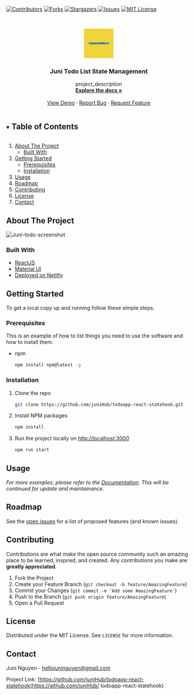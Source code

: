 <!-- PROJECT SHIELDS -->

[![Contributors][contributors-shield]][contributors-url]
[![Forks][forks-shield]][forks-url]
[![Stargazers][stars-shield]][stars-url]
[![Issues][issues-shield]][issues-url]
[![MIT License][license-shield]][license-url]


<!-- MARKDOWN LINKS & IMAGES -->
<!-- https://www.markdownguide.org/basic-syntax/#reference-style-links -->
[contributors-shield]: https://img.shields.io/github/contributors/juniHub/todoapp-react-statehook.svg?style=for-the-badge
[contributors-url]: https://github.com/juniHub/todoapp-react-statehook/graphs/contributors
[forks-shield]: https://img.shields.io/github/forks/juniHub/todoapp-react-statehook.svg?style=for-the-badge
[forks-url]: https://github.com/juniHub/todoapp-react-statehook/network/members
[stars-shield]: https://img.shields.io/github/stars/juniHub/todoapp-react-statehook.svg?style=for-the-badge
[stars-url]: https://github.com/juniHub/todoapp-react-statehook/stargazers
[issues-shield]: https://img.shields.io/github/issues/juniHub/todoapp-react-statehook.svg?style=for-the-badge
[issues-url]: https://github.com/juniHub/todoapp-react-statehook/issues
[license-shield]: https://img.shields.io/github/license/juniHub/todoapp-react-statehook.svg?style=for-the-badge
[license-url]: https://github.com/juniHub/todoapp-react-statehook/blob/master/LICENSE.txt


<!-- PROJECT LOGO -->
<br />
<p align="center">
  <a href="https://github.com/juniHub/todoapp-react-statehook">
    <img src="logo.png" alt="Logo" width="80" height="80">
  </a>

  <h3 align="center">Juni Todo List State Management</h3>

  <p align="center">
    project_description
    <br />
    <a href="https://github.com/juniHub/todoapp-react-statehook"><strong>Explore the docs »</strong></a>
    <br />
    <br />
    <a href="https://junihub.github.io/todoapp-react-statehook/" target="_blank">View Demo</a>
    ·
    <a href="https://github.com/juniHub/todoapp-react-statehook
/issues">Report Bug</a>
    ·
    <a href="https://github.com/juniHub/todoapp-react-statehook
/issues">Request Feature</a>
  </p>
</p>

<!-- TABLE OF CONTENTS -->
<details open="open">
  <summary><h2 style="display: inline-block">Table of Contents</h2></summary>
  <ol>
    <li>
      <a href="#about-the-project">About The Project</a>
      <ul>
        <li><a href="#built-with">Built With</a></li>
      </ul>
    </li>
    <li>
      <a href="#getting-started">Getting Started</a>
      <ul>
        <li><a href="#prerequisites">Prerequisites</a></li>
        <li><a href="#installation">Installation</a></li>
      </ul>
    </li>
    <li><a href="#usage">Usage</a></li>
    <li><a href="#roadmap">Roadmap</a></li>
    <li><a href="#contributing">Contributing</a></li>
    <li><a href="#license">License</a></li>
    <li><a href="#contact">Contact</a></li>
  </ol>
</details>



<!-- ABOUT THE PROJECT -->
## About The Project

![Juni-todo-screenshot](https://res.cloudinary.com/dafolrlpj/image/upload/v1622811187/gallery/jullp0scgcj9fybnbg36.png)



### Built With

* [ReactJS](https://reactjs.org/)
* [Material UI](https://material-ui.com/)
* [Deployed on Netlify](https://www.netlify.com/)



<!-- GETTING STARTED -->
## Getting Started

To get a local copy up and running follow these simple steps.

### Prerequisites

This is an example of how to list things you need to use the software and how to install them.
* npm
  ```sh
  npm install npm@latest -g
  ```

### Installation

1. Clone the repo
   ```sh
   git clone https://github.com/juniHub/todoapp-react-statehook.git
   ```
   
2. Install NPM packages
   ```sh
   npm install
   ```
   
3. Run the project locally on [http://localhost:3000](http://localhost:3000)

   ```sh
   npm run start
   ```


<!-- USAGE EXAMPLES -->
## Usage

_For more examples, please refer to the [Documentation](https://junitiennguyen.gitbook.io/todo-list). This will be continued for update and maintainance._

<!-- ROADMAP -->
## Roadmap

See the [open issues](https://github.com/juniHub/todoapp-react-statehook/issues) for a list of proposed features (and known issues).



<!-- CONTRIBUTING -->
## Contributing

Contributions are what make the open source community such an amazing place to be learned, inspired, and created. Any contributions you make are **greatly appreciated**.

1. Fork the Project
2. Create your Feature Branch (`git checkout -b feature/AmazingFeature`)
3. Commit your Changes (`git commit -m 'Add some AmazingFeature'`)
4. Push to the Branch (`git push origin feature/AmazingFeature`)
5. Open a Pull Request



<!-- LICENSE -->
## License

Distributed under the MIT License. See `LICENSE` for more information.



<!-- CONTACT -->
## Contact

Juni Nguyen - [hellojuninguyen@gmail.com](hellojuninguyen@gmail.com)

Project Link: [https://github.com/juniHub/todoapp-react-statehook(https://github.com/juniHub/
todoapp-react-statehook)




